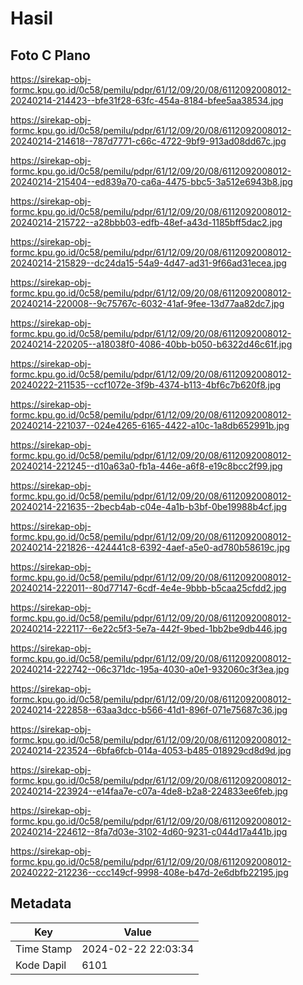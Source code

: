 # Hasil

## Foto C Plano

https://sirekap-obj-formc.kpu.go.id/0c58/pemilu/pdpr/61/12/09/20/08/6112092008012-20240214-214423--bfe31f28-63fc-454a-8184-bfee5aa38534.jpg

https://sirekap-obj-formc.kpu.go.id/0c58/pemilu/pdpr/61/12/09/20/08/6112092008012-20240214-214618--787d7771-c66c-4722-9bf9-913ad08dd67c.jpg

https://sirekap-obj-formc.kpu.go.id/0c58/pemilu/pdpr/61/12/09/20/08/6112092008012-20240214-215404--ed839a70-ca6a-4475-bbc5-3a512e6943b8.jpg

https://sirekap-obj-formc.kpu.go.id/0c58/pemilu/pdpr/61/12/09/20/08/6112092008012-20240214-215722--a28bbb03-edfb-48ef-a43d-1185bff5dac2.jpg

https://sirekap-obj-formc.kpu.go.id/0c58/pemilu/pdpr/61/12/09/20/08/6112092008012-20240214-215829--dc24da15-54a9-4d47-ad31-9f66ad31ecea.jpg

https://sirekap-obj-formc.kpu.go.id/0c58/pemilu/pdpr/61/12/09/20/08/6112092008012-20240214-220008--9c75767c-6032-41af-9fee-13d77aa82dc7.jpg

https://sirekap-obj-formc.kpu.go.id/0c58/pemilu/pdpr/61/12/09/20/08/6112092008012-20240214-220205--a18038f0-4086-40bb-b050-b6322d46c61f.jpg

https://sirekap-obj-formc.kpu.go.id/0c58/pemilu/pdpr/61/12/09/20/08/6112092008012-20240222-211535--ccf1072e-3f9b-4374-b113-4bf6c7b620f8.jpg

https://sirekap-obj-formc.kpu.go.id/0c58/pemilu/pdpr/61/12/09/20/08/6112092008012-20240214-221037--024e4265-6165-4422-a10c-1a8db652991b.jpg

https://sirekap-obj-formc.kpu.go.id/0c58/pemilu/pdpr/61/12/09/20/08/6112092008012-20240214-221245--d10a63a0-fb1a-446e-a6f8-e19c8bcc2f99.jpg

https://sirekap-obj-formc.kpu.go.id/0c58/pemilu/pdpr/61/12/09/20/08/6112092008012-20240214-221635--2becb4ab-c04e-4a1b-b3bf-0be19988b4cf.jpg

https://sirekap-obj-formc.kpu.go.id/0c58/pemilu/pdpr/61/12/09/20/08/6112092008012-20240214-221826--424441c8-6392-4aef-a5e0-ad780b58619c.jpg

https://sirekap-obj-formc.kpu.go.id/0c58/pemilu/pdpr/61/12/09/20/08/6112092008012-20240214-222011--80d77147-6cdf-4e4e-9bbb-b5caa25cfdd2.jpg

https://sirekap-obj-formc.kpu.go.id/0c58/pemilu/pdpr/61/12/09/20/08/6112092008012-20240214-222117--6e22c5f3-5e7a-442f-9bed-1bb2be9db446.jpg

https://sirekap-obj-formc.kpu.go.id/0c58/pemilu/pdpr/61/12/09/20/08/6112092008012-20240214-222742--06c371dc-195a-4030-a0e1-932060c3f3ea.jpg

https://sirekap-obj-formc.kpu.go.id/0c58/pemilu/pdpr/61/12/09/20/08/6112092008012-20240214-222858--63aa3dcc-b566-41d1-896f-071e75687c36.jpg

https://sirekap-obj-formc.kpu.go.id/0c58/pemilu/pdpr/61/12/09/20/08/6112092008012-20240214-223524--6bfa6fcb-014a-4053-b485-018929cd8d9d.jpg

https://sirekap-obj-formc.kpu.go.id/0c58/pemilu/pdpr/61/12/09/20/08/6112092008012-20240214-223924--e14faa7e-c07a-4de8-b2a8-224833ee6feb.jpg

https://sirekap-obj-formc.kpu.go.id/0c58/pemilu/pdpr/61/12/09/20/08/6112092008012-20240214-224612--8fa7d03e-3102-4d60-9231-c044d17a441b.jpg

https://sirekap-obj-formc.kpu.go.id/0c58/pemilu/pdpr/61/12/09/20/08/6112092008012-20240222-212236--ccc149cf-9998-408e-b47d-2e6dbfb22195.jpg


## Metadata

| Key        | Value               |
| ---------- | ------------------- |
| Time Stamp | 2024-02-22 22:03:34 |
| Kode Dapil | 6101                |



